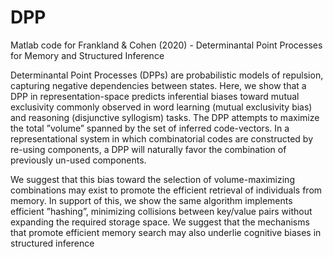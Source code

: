 # DPP

Matlab code for Frankland & Cohen (2020) - Determinantal Point Processes for Memory and Structured Inference

Determinantal Point Processes (DPPs) are probabilistic
models of repulsion, capturing negative dependencies
between states. Here, we show that a DPP in
representation-space predicts inferential biases toward
mutual exclusivity commonly observed in word learning
(mutual exclusivity bias) and reasoning (disjunctive
syllogism) tasks. The DPP attempts to
maximize the total ”volume” spanned by the set of
inferred code-vectors. In a representational system in
which combinatorial codes are constructed by re-using
components, a DPP will naturally favor the combination
of previously un-used components.

We suggest that this bias toward the selection of volume-maximizing
combinations may exist to promote the efficient retrieval
of individuals from memory. In support of this, we show
the same algorithm implements efficient ”hashing”,
minimizing collisions between key/value pairs without
expanding the required storage space. We suggest
that the mechanisms that promote efficient memory
search may also underlie cognitive biases in structured
inference

